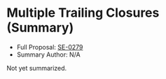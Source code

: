 # Multiple Trailing Closures (Summary)

* Full Proposal: [SE-0279](https://github.com/apple/swift-evolution/blob/main/proposals/0279-multiple-trailing-closures.md)
* Summary Author: N/A

Not yet summarized.
